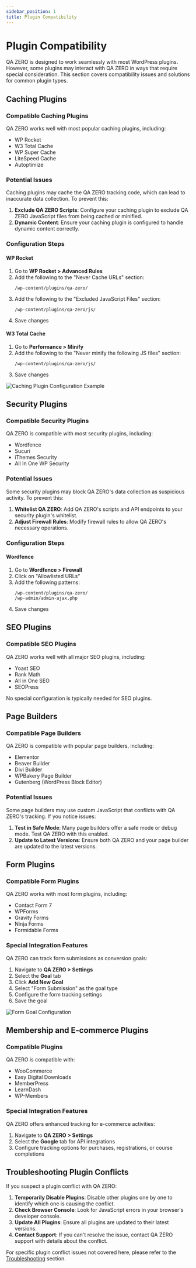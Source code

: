 ```yaml
---
sidebar_position: 1
title: Plugin Compatibility
---
```


# Plugin Compatibility

QA ZERO is designed to work seamlessly with most WordPress plugins. However, some plugins may interact with QA ZERO in ways that require special consideration. This section covers compatibility issues and solutions for common plugin types.

## Caching Plugins

### Compatible Caching Plugins

QA ZERO works well with most popular caching plugins, including:

- WP Rocket
- W3 Total Cache
- WP Super Cache
- LiteSpeed Cache
- Autoptimize

### Potential Issues

Caching plugins may cache the QA ZERO tracking code, which can lead to inaccurate data collection. To prevent this:

1. **Exclude QA ZERO Scripts**: Configure your caching plugin to exclude QA ZERO JavaScript files from being cached or minified.
2. **Dynamic Content**: Ensure your caching plugin is configured to handle dynamic content correctly.

### Configuration Steps

#### WP Rocket

1. Go to **WP Rocket > Advanced Rules**
2. Add the following to the "Never Cache URLs" section:
   ```
   /wp-content/plugins/qa-zero/
   ```
3. Add the following to the "Excluded JavaScript Files" section:
   ```
   /wp-content/plugins/qa-zero/js/
   ```
4. Save changes

#### W3 Total Cache

1. Go to **Performance > Minify**
2. Add the following to the "Never minify the following JS files" section:
   ```
   /wp-content/plugins/qa-zero/js/
   ```
3. Save changes

![Caching Plugin Configuration Example](/img/placeholder-image.png)

## Security Plugins

### Compatible Security Plugins

QA ZERO is compatible with most security plugins, including:

- Wordfence
- Sucuri
- iThemes Security
- All In One WP Security

### Potential Issues

Some security plugins may block QA ZERO's data collection as suspicious activity. To prevent this:

1. **Whitelist QA ZERO**: Add QA ZERO's scripts and API endpoints to your security plugin's whitelist.
2. **Adjust Firewall Rules**: Modify firewall rules to allow QA ZERO's necessary operations.

### Configuration Steps

#### Wordfence

1. Go to **Wordfence > Firewall**
2. Click on "Allowlisted URLs"
3. Add the following patterns:
   ```
   /wp-content/plugins/qa-zero/
   /wp-admin/admin-ajax.php
   ```
4. Save changes

## SEO Plugins

### Compatible SEO Plugins

QA ZERO works well with all major SEO plugins, including:

- Yoast SEO
- Rank Math
- All in One SEO
- SEOPress

No special configuration is typically needed for SEO plugins.

## Page Builders

### Compatible Page Builders

QA ZERO is compatible with popular page builders, including:

- Elementor
- Beaver Builder
- Divi Builder
- WPBakery Page Builder
- Gutenberg (WordPress Block Editor)

### Potential Issues

Some page builders may use custom JavaScript that conflicts with QA ZERO's tracking. If you notice issues:

1. **Test in Safe Mode**: Many page builders offer a safe mode or debug mode. Test QA ZERO with this enabled.
2. **Update to Latest Versions**: Ensure both QA ZERO and your page builder are updated to the latest versions.

## Form Plugins

### Compatible Form Plugins

QA ZERO works with most form plugins, including:

- Contact Form 7
- WPForms
- Gravity Forms
- Ninja Forms
- Formidable Forms

### Special Integration Features

QA ZERO can track form submissions as conversion goals:

1. Navigate to **QA ZERO > Settings**
2. Select the **Goal** tab
3. Click **Add New Goal**
4. Select "Form Submission" as the goal type
5. Configure the form tracking settings
6. Save the goal

![Form Goal Configuration](/img/placeholder-image.png)

## Membership and E-commerce Plugins

### Compatible Plugins

QA ZERO is compatible with:

- WooCommerce
- Easy Digital Downloads
- MemberPress
- LearnDash
- WP-Members

### Special Integration Features

QA ZERO offers enhanced tracking for e-commerce activities:

1. Navigate to **QA ZERO > Settings**
2. Select the **Google** tab for API integrations
3. Configure tracking options for purchases, registrations, or course completions

## Troubleshooting Plugin Conflicts

If you suspect a plugin conflict with QA ZERO:

1. **Temporarily Disable Plugins**: Disable other plugins one by one to identify which one is causing the conflict.
2. **Check Browser Console**: Look for JavaScript errors in your browser's developer console.
3. **Update All Plugins**: Ensure all plugins are updated to their latest versions.
4. **Contact Support**: If you can't resolve the issue, contact QA ZERO support with details about the conflict.

For specific plugin conflict issues not covered here, please refer to the [Troubleshooting](/docs/user-manual/troubleshooting/recording-issues) section.
